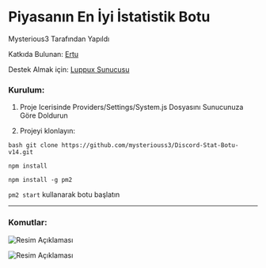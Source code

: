 <div align="left">
  <h1>Piyasanın En İyi İstatistik Botu</h1>
  <p>Mysterious3 Tarafından Yapıldı</p>
  
  <p>Katkıda Bulunan: <a href="https://github.com/ertucuk">Ertu</a></p>
  
  <p>Destek Almak için: <a href="https://discord.gg/luppux">Luppux Sunucusu</a></p>
</div>

### Kurulum:

1. Proje Icerisinde Providers/Settings/System.js Dosyasını Sunucunuza Göre Doldurun

2. Projeyi klonlayın:

```bash git clone https://github.com/mysteriouss3/Discord-Stat-Botu-v14.git```

```npm install```

```npm install -g pm2```

```pm2 start``` kullanarak botu başlatın






---


### Komutlar:

![Resim Açıklaması](https://github.com/mysteriouss3/Discord-Stat-Botu-v14/assets/142053394/4818a8b9-3caa-43f4-8a7d-f4eba0a8029e)

![Resim Açıklaması](https://github.com/mysteriouss3/Discord-Stat-Botu-v14/assets/142053394/5a441357-7ebb-4e1d-8a0e-d9f9ef401ffe)
